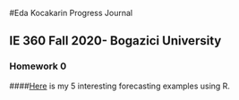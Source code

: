 #Eda Kocakarin Progress Journal
## IE 360 Fall 2020- Bogazici University

### Homework 0

####[Here](files/hw0.html) is my 5 interesting forecasting examples using R.